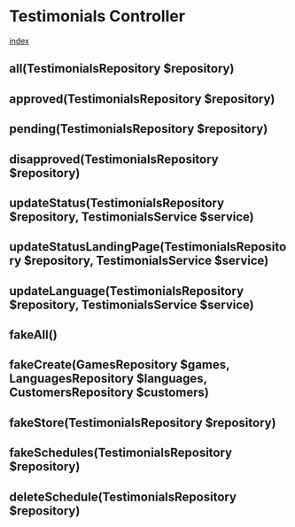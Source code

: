 # Testimonials Controller

[index](../index.md)

## all(TestimonialsRepository $repository)
>

## approved(TestimonialsRepository $repository)
>

## pending(TestimonialsRepository $repository)
>

## disapproved(TestimonialsRepository $repository)
>

## updateStatus(TestimonialsRepository $repository, TestimonialsService $service)
>

## updateStatusLandingPage(TestimonialsRepository $repository, TestimonialsService $service)
>

## updateLanguage(TestimonialsRepository $repository, TestimonialsService $service)
>

## fakeAll()
>

## fakeCreate(GamesRepository $games, LanguagesRepository $languages, CustomersRepository $customers)
>

## fakeStore(TestimonialsRepository $repository)
>

## fakeSchedules(TestimonialsRepository $repository)
>

## deleteSchedule(TestimonialsRepository $repository)
>